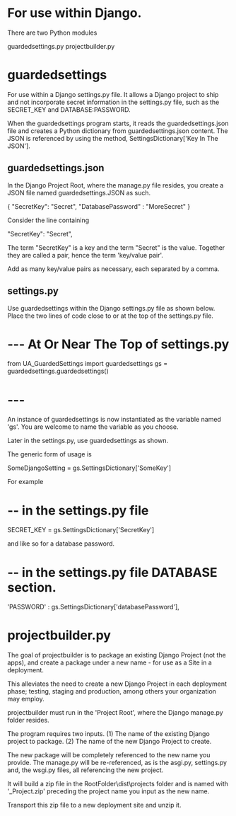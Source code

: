 # For use within Django.

There are two Python modules

guardedsettings.py
projectbuilder.py

guardedsettings
===============
For use within a Django settings.py file.
It allows a Django project to ship and 
not incorporate secret information in the
settings.py file, such as the SECRET_KEY 
and DATABASE:PASSWORD.

When the guardedsettings program starts, it 
reads the guardedsettings.json file and creates
a Python dictionary from guardedsettings.json content. 
The JSON is referenced by using the method,
SettingsDictionary['Key In The JSON'].

guardedsettings.json
--------------------
In the Django Project Root, where the manage.py
file resides, you create a JSON file named 
guardedsettings.JSON as such.

{
	"SecretKey": "Secret", 
	"DatabasePassword" : "MoreSecret" 
}

Consider the line containing 

"SecretKey": "Secret", 

The term "SecretKey" is a key and the term
"Secret" is the value. Together they are called
a pair, hence the term 'key/value pair'.

Add as many key/value pairs as necessary, each
separated by a comma.

settings.py
-----------


Use guardedsettings within the Django settings.py
file as shown below. Place the two lines of code close
to or at the top of the settings.py file.

# --- At Or Near The Top of settings.py
from UA_GuardedSettings import guardedsettings
gs = guardedsettings.guardedsettings()
# ---

An instance of guardedsettings is now instantiated 
as the variable named 'gs'. You are welcome to name
the variable as you choose.

Later in the settings.py, use guardedsettings as 
shown.

The generic form of usage is

SomeDjangoSetting = gs.SettingsDictionary['SomeKey']

For example

# -- in the settings.py file
SECRET_KEY	= gs.SettingsDictionary['SecretKey']

and like so for a database password.

# -- in the settings.py file DATABASE section.
'PASSWORD' : gs.SettingsDictionary['databasePassword'],


projectbuilder.py
=================
The goal of projectbuilder is to package an existing
Django Project (not the apps), and create a package under
a new name - for use as a Site in a deployment.

This alleviates the need to create a new Django Project
in each deployment phase; testing, staging and production,
among others your organization may employ.

projectbuilder must run in the 'Project Root', where the 
Django manage.py folder resides.

The program requires two inputs.
(1) The name of the existing Django project to package.
(2) The name of the new Django Project to create.

The new package will be completely referenced to the 
new name you provide. The manage.py will be re-referenced,
as is the asgi.py, settings.py and, the wsgi.py files, all
referencing the new project.

It will build a zip file in the RootFolder\dist\projects
folder and is named with '_Project.zip' preceding the
project name you input as the new name.

Transport this zip file to a new deployment site and 
unzip it.


